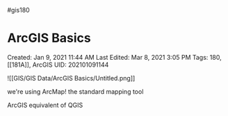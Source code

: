 #gis180
# ArcGIS Basics

Created: Jan 9, 2021 11:44 AM
Last Edited: Mar 8, 2021 3:05 PM
Tags: 180, [[181A]], ArcGIS
UID: 202101091144

![[GIS/GIS Data/ArcGIS Basics/Untitled.png]]

we're using ArcMap! the standard mapping tool

ArcGIS equivalent of QGIS
